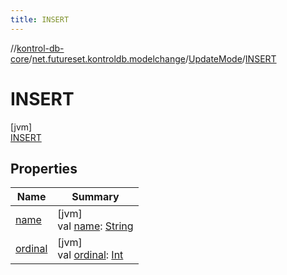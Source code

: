 ```yaml
---
title: INSERT
---
```

//[kontrol-db-core](../../../../index.html)/[net.futureset.kontroldb.modelchange](../../index.html)/[UpdateMode](../index.html)/[INSERT](index.html)



# INSERT



[jvm]\
[INSERT](index.html)



## Properties


| Name | Summary |
|---|---|
| [name](../../-table-persistence/-n-o-r-m-a-l/index.html#-372974862%2FProperties%2F1904592438) | [jvm]<br>val [name](../../-table-persistence/-n-o-r-m-a-l/index.html#-372974862%2FProperties%2F1904592438): [String](https://kotlinlang.org/api/latest/jvm/stdlib/kotlin/-string/index.html) |
| [ordinal](../../-table-persistence/-n-o-r-m-a-l/index.html#-739389684%2FProperties%2F1904592438) | [jvm]<br>val [ordinal](../../-table-persistence/-n-o-r-m-a-l/index.html#-739389684%2FProperties%2F1904592438): [Int](https://kotlinlang.org/api/latest/jvm/stdlib/kotlin/-int/index.html) |

